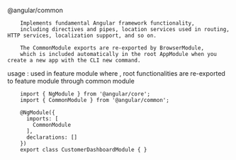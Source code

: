 @angular/common


        Implements fundamental Angular framework functionality, 
        including directives and pipes, location services used in routing, HTTP services, localization support, and so on.

        The CommonModule exports are re-exported by BrowserModule, 
        which is included automatically in the root AppModule when you create a new app with the CLI new command.


usage : used in feature module where , root functionalities are re-exported to feature module through common module

        import { NgModule } from '@angular/core';
        import { CommonModule } from '@angular/common';

        @NgModule({
          imports: [
            CommonModule
          ],
          declarations: []
        })
        export class CustomerDashboardModule { }
